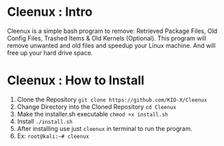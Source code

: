 # Cleenux : Intro
Cleenux is a simple bash program to remove: Retrieved Package Files, Old Config Files, Trashed Items & Old Kernels (Optional). This program will remove unwanted and old files and speedup your Linux machine. And will free up your hard drive space.

# Cleenux : How to Install
1. Clone the Repository ```git clone https://github.com/KID-X/Cleenux```
2. Change Directory into the Cloned Repository ```cd Cleenux```
3. Make the installer.sh executable ```chmod +x install.sh```
4. Install ```./install.sh```
5. After installing use just ```cleenux``` in terminal to run the program.
6. Ex: ```root@kali:~# cleenux```
